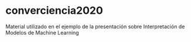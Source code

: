 # converciencia2020
Material utilizado en el ejemplo de la presentación sobre Interpretación de Modelos de Machine Learning
